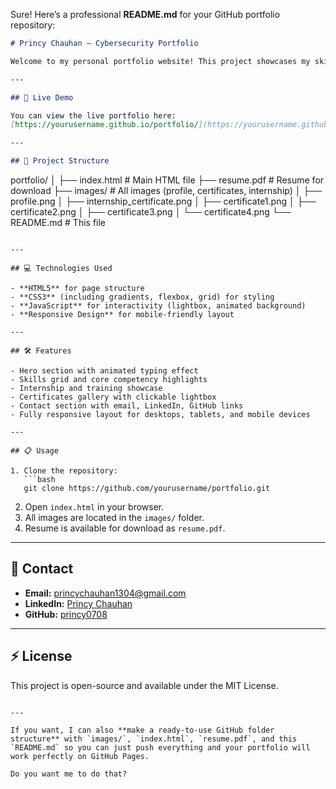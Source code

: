 Sure! Here’s a professional **README.md** for your GitHub portfolio repository:

```markdown
# Princy Chauhan — Cybersecurity Portfolio

Welcome to my personal portfolio website! This project showcases my skills, training, and certificates in cybersecurity and ethical hacking.

---

## 🚀 Live Demo

You can view the live portfolio here:  
[https://yourusername.github.io/portfolio/](https://yourusername.github.io/portfolio/)

---

## 📂 Project Structure

```

portfolio/
│
├── index.html          # Main HTML file
├── resume.pdf          # Resume for download
├── images/             # All images (profile, certificates, internship)
│   ├── profile.png
│   ├── internship_certificate.png
│   ├── certificate1.png
│   ├── certificate2.png
│   ├── certificate3.png
│   └── certificate4.png
└── README.md           # This file

````

---

## 💻 Technologies Used

- **HTML5** for page structure  
- **CSS3** (including gradients, flexbox, grid) for styling  
- **JavaScript** for interactivity (lightbox, animated background)  
- **Responsive Design** for mobile-friendly layout  

---

## 🛠 Features

- Hero section with animated typing effect  
- Skills grid and core competency highlights  
- Internship and training showcase  
- Certificates gallery with clickable lightbox  
- Contact section with email, LinkedIn, GitHub links  
- Fully responsive layout for desktops, tablets, and mobile devices  

---

## 📋 Usage

1. Clone the repository:
   ```bash
   git clone https://github.com/yourusername/portfolio.git
````

2. Open `index.html` in your browser.
3. All images are located in the `images/` folder.
4. Resume is available for download as `resume.pdf`.

---

## 📧 Contact

* **Email:** [princychauhan1304@gmail.com](mailto:princychauhan1304@gmail.com)
* **LinkedIn:** [Princy Chauhan](https://www.linkedin.com/in/princy-chauhan-065236373)
* **GitHub:** [princy0708](https://github.com/princy0708)

---

## ⚡ License

This project is open-source and available under the MIT License.

```

---

If you want, I can also **make a ready-to-use GitHub folder structure** with `images/`, `index.html`, `resume.pdf`, and this `README.md` so you can just push everything and your portfolio will work perfectly on GitHub Pages.  

Do you want me to do that?
```
